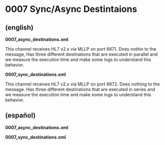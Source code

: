 # 0007 Sync/Async Destintaions

## (english)

**0007_async_destinations.xml**

This channel receives HL7 v2.x via MLLP on port 6671. Does nothin to the message,
Has three different destinations that are executed in parallel and we measure the
execution time and make some logs to understand this behavior.


**0007_sync_destinations.xml**

This channel receives HL7 v2.x via MLLP on port 6672. Does nothing to the message.
Has three different destinations that are executed in series and we measure the
execution time and make some logs to understand this behavior.



## (español)


**0007_async_destinations.xml**


**0007_sync_destinations.xml**
